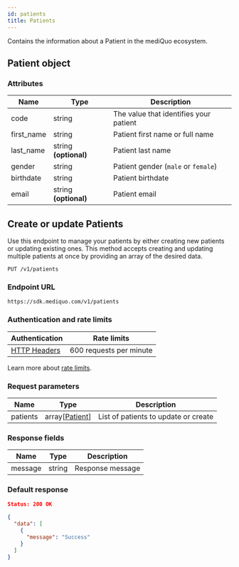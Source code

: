 ```yaml
---
id: patients
title: Patients
---
```


Contains the information about a Patient in the mediQuo ecosystem.

## Patient object

### Attributes

| Name       | Type                  | Description                            |
| ---------- | --------------------- | -------------------------------------- |
| code       | string                | The value that identifies your patient |
| first_name | string                | Patient first name or full name        |
| last_name  | string **(optional)** | Patient last name                      |
| gender     | string                | Patient gender (`male` or `female`)    |
| birthdate  | string                | Patient birthdate                      |
| email      | string **(optional)** | Patient email                          |

## Create or update Patients

Use this endpoint to manage your patients by either creating new patients or updating existing ones. This method accepts creating and updating multiple patients at once by providing an array of the desired data.

```
PUT /v1/patients
```

### Endpoint URL

`https://sdk.mediquo.com/v1/patients`

### Authentication and rate limits

| Authentication                       | Rate limits             |
| ------------------------------------ | ----------------------- |
| [HTTP Headers](/docs/authentication) | 600 requests per minute |

Learn more about [rate limits](/docs/overview#rate-limiting).

### Request parameters

| Name     | Type                          | Description                          |
| -------- | ----------------------------- | ------------------------------------ |
| patients | array[[Patient](#attributes)] | List of patients to update or create |

### Response fields

| Name    | Type   | Description      |
| ------- | ------ | ---------------- |
| message | string | Response message |

### Default response

```json
Status: 200 OK
```

```json
{
  "data": [
    {
      "message": "Success"
    }
  ]
}
```
